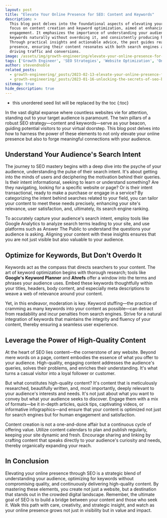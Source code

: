 ```yaml
---
layout: post
title: "Elevate Your Online Presence for SEO: Content and Keywords"
description: >
  This blog post delves into the foundational aspects of elevating your website's SEO through a strategic
  focus on content creation and keyword optimization, aimed at enhancing online visibility and user
  engagement. It emphasizes the importance of understanding your audience's search intent, integrating
  keywords naturally without overdoing it, and consistently producing high-quality, relevant content.
  Through practical insights and actionable advice, the post guides readers on optimizing their digital
  presence, ensuring their content resonates with both search engines and their target audience, thereby
  driving traffic and conversions.
image: /assets/img/growth-engineering/elevate-your-online-presence-for-seo-content-and-keywords.jpg
tags: ['Growth Engineer', 'SEO Strategies', 'Website Optimization', 'Online Presence', 'Content Quality', 'Page Load Speed']
author: stevendnoble
related_posts:
  - growth-engineering/_posts/2023-02-13-elevate-your-online-presence-for-seo-page-load-speed-and-mobile-optimization.md
  - growth-engineering/_posts/2023-01-16-unlocking-the-secrets-of-seo-boost-your-websites-visibility.md
sitemap: true
hide_description: true
---
```


* this unordered seed list will be replaced by the toc
{:toc}

In the vast digital expanse where countless websites vie for attention, standing out to your target audience is paramount. The twin pillars of a robust SEO strategy—content and keywords—serve as your beacon, guiding potential visitors to your virtual doorstep. This blog post delves into how to harness the power of these elements to not only elevate your online presence but also to forge meaningful connections with your audience.

## Understand Your Audience's Search Intent

The journey to SEO mastery begins with a deep dive into the psyche of your audience, understanding the pulse of their search intent. It's about getting into the minds of users and deciphering the motivation behind their queries. Is their intent informational, seeking to learn or understand something? Are they navigating, looking for a specific website or page? Or is their intent transactional, ready to make a purchase or engage in a service? By categorizing the intent behind searches related to your field, you can tailor your content to meet these needs precisely, enhancing your site's relevance, user satisfaction, and, ultimately, its search engine ranking.

To accurately capture your audience's search intent, employ tools like Google Analytics to analyze search terms leading to your site, and use platforms such as Answer The Public to understand the questions your audience is asking. Aligning your content with these insights ensures that you are not just visible but also valuable to your audience.

## Optimize for Keywords, But Don't Overdo It

Keywords act as the compass that directs searchers to your content. The art of keyword optimization begins with thorough research; tools like **Google's Keyword Planner** and **Ahrefs** offer a window into the terms and phrases your audience uses. Embed these keywords thoughtfully within your titles, headers, body content, and especially meta descriptions to weave a web of relevance around your content.

Yet, in this endeavor, moderation is key. Keyword stuffing—the practice of cramming as many keywords into your content as possible—can detract from readability and incur penalties from search engines. Strive for a natural integration of keywords that maintains the integrity and fluency of your content, thereby ensuring a seamless user experience.

## Leverage the Power of High-Quality Content

At the heart of SEO lies content—the cornerstone of any website. Beyond mere words on a page, content embodies the essence of what you offer to your audience. High-quality, engaging content addresses the audience's queries, solves their problems, and enriches their understanding. It's what turns a casual visitor into a loyal follower or customer.

But what constitutes high-quality content? It's content that is meticulously researched, beautifully written, and, most importantly, deeply relevant to your audience's interests and needs. It's not just about what you want to convey but what your audience seeks to discover. Engage them with a mix of formats—be it in-depth articles, quick tips, captivating videos, or informative infographics—and ensure that your content is optimized not just for search engines but for human engagement and satisfaction.

Content creation is not a one-and-done affair but a continuous cycle of offering value. Utilize content calendars to plan and publish regularly, keeping your site dynamic and fresh. Encourage sharing and linking by crafting content that speaks directly to your audience's curiosity and needs, thereby organically expanding your reach.

## In Conclusion

Elevating your online presence through SEO is a strategic blend of understanding your audience, optimizing for keywords without compromising quality, and continuously delivering high-quality content. By mastering these elements, you create not just a website, but a destination that stands out in the crowded digital landscape. Remember, the ultimate goal of SEO is to build a bridge between your content and those who seek it. Walk this path with care, creativity, and strategic insight, and watch as your online presence grows not just in visibility but in value and impact.
